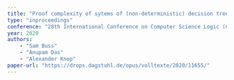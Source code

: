 ```yaml
---
title: "Proof complexity of sytems of (non-deterministic) decision trees and branching programs"
type: "inproceedings"
conference: "28th International Conference on Computer Science Logic (CSL 2020)"
year: 2020
authors:
    - "Sam Buss"
    - "Anupam Das"
    - "Alexander Knop"
paper-url: "https://drops.dagstuhl.de/opus/volltexte/2020/11655/"
---
```

